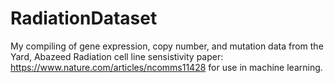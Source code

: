 # RadiationDataset
My compiling of gene expression, copy number, and mutation data from the Yard, Abazeed Radiation cell line sensistivity paper: https://www.nature.com/articles/ncomms11428 for use in machine learning.


